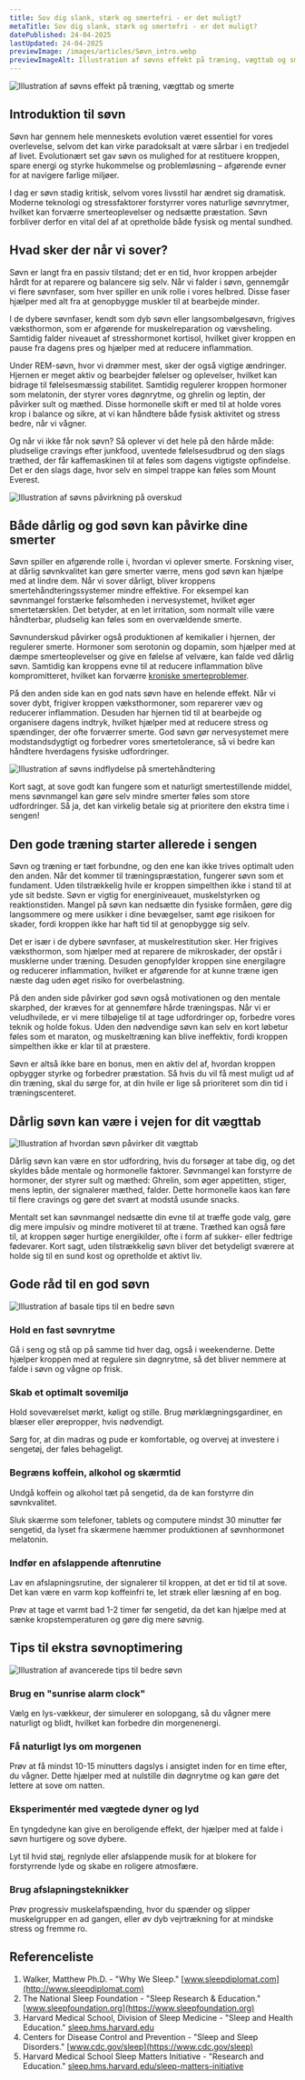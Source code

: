 ```yaml
---
title: Sov dig slank, stærk og smertefri - er det muligt?
metaTitle: Sov dig slank, stærk og smertefri - er det muligt?
datePublished: 24-04-2025
lastUpdated: 24-04-2025
previewImage: /images/articles/Søvn_intro.webp
previewImageAlt: Illustration af søvns effekt på træning, vægttab og smerte
---
```


![Illustration af søvns effekt på træning, vægttab og smerte](/images/articles/Søvn_intro.webp)

## Introduktion til søvn

Søvn har gennem hele menneskets evolution været essentiel for vores overlevelse, selvom det kan virke paradoksalt at være sårbar i en tredjedel af livet. Evolutionært set gav søvn os mulighed for at restituere kroppen, spare energi og styrke hukommelse og problemløsning – afgørende evner for at navigere farlige miljøer.

I dag er søvn stadig kritisk, selvom vores livsstil har ændret sig dramatisk. Moderne teknologi og stressfaktorer forstyrrer vores naturlige søvnrytmer, hvilket kan forværre smerteoplevelser og nedsætte præstation. Søvn forbliver derfor en vital del af at opretholde både fysisk og mental sundhed.

## Hvad sker der når vi sover?

Søvn er langt fra en passiv tilstand; det er en tid, hvor kroppen arbejder hårdt for at reparere og balancere sig selv. Når vi falder i søvn, gennemgår vi flere søvnfaser, som hver spiller en unik rolle i vores helbred. Disse faser hjælper med alt fra at genopbygge muskler til at bearbejde minder.

I de dybere søvnfaser, kendt som dyb søvn eller langsombølgesøvn, frigives væksthormon, som er afgørende for muskelreparation og vævsheling. Samtidig falder niveauet af stresshormonet kortisol, hvilket giver kroppen en pause fra dagens pres og hjælper med at reducere inflammation.

Under REM-søvn, hvor vi drømmer mest, sker der også vigtige ændringer. Hjernen er meget aktiv og bearbejder følelser og oplevelser, hvilket kan bidrage til følelsesmæssig stabilitet. Samtidig regulerer kroppen hormoner som melatonin, der styrer vores døgnrytme, og ghrelin og leptin, der påvirker sult og mæthed. Disse hormonelle skift er med til at holde vores krop i balance og sikre, at vi kan håndtere både fysisk aktivitet og stress bedre, når vi vågner.

Og når vi ikke får nok søvn? Så oplever vi det hele på den hårde måde: pludselige cravings efter junkfood, uventede følelsesudbrud og den slags træthed, der får kaffemaskinen til at føles som dagens vigtigste opfindelse. Det er den slags dage, hvor selv en simpel trappe kan føles som Mount Everest.

![Illustration af søvns påvirkning på overskud](/images/articles/Søvn_everest.webp)

## Både dårlig og god søvn kan påvirke dine smerter

Søvn spiller en afgørende rolle i, hvordan vi oplever smerte. Forskning viser, at dårlig søvnkvalitet kan gøre smerter værre, mens god søvn kan hjælpe med at lindre dem. Når vi sover dårligt, bliver kroppens smertehåndteringssystemer mindre effektive. For eksempel kan søvnmangel forstærke følsomheden i nervesystemet, hvilket øger smertetærsklen. Det betyder, at en let irritation, som normalt ville være håndterbar, pludselig kan føles som en overvældende smerte.

Søvnunderskud påvirker også produktionen af kemikalier i hjernen, der regulerer smerte. Hormoner som serotonin og dopamin, som hjælper med at dæmpe smerteoplevelser og give en følelse af velvære, kan falde ved dårlig søvn. Samtidig kan kroppens evne til at reducere inflammation blive kompromitteret, hvilket kan forværre [kroniske smerteproblemer](https://www.fysfinder.dk/ordbog/kroniske-smerter).

På den anden side kan en god nats søvn have en helende effekt. Når vi sover dybt, frigiver kroppen væksthormoner, som reparerer væv og reducerer inflammation. Desuden har hjernen tid til at bearbejde og organisere dagens indtryk, hvilket hjælper med at reducere stress og spændinger, der ofte forværrer smerte. God søvn gør nervesystemet mere modstandsdygtigt og forbedrer vores smertetolerance, så vi bedre kan håndtere hverdagens fysiske udfordringer.

![Illustration af søvns indflydelse på smertehåndtering](/images/articles/Søvn_smertehåndtering.png)

Kort sagt, at sove godt kan fungere som et naturligt smertestillende middel, mens søvnmangel kan gøre selv mindre smerter føles som store udfordringer. Så ja, det kan virkelig betale sig at prioritere den ekstra time i sengen!

## Den gode træning starter allerede i sengen

Søvn og træning er tæt forbundne, og den ene kan ikke trives optimalt uden den anden. Når det kommer til træningspræstation, fungerer søvn som et fundament. Uden tilstrækkelig hvile er kroppen simpelthen ikke i stand til at yde sit bedste. Søvn er vigtig for energiniveauet, muskelstyrken og reaktionstiden. Mangel på søvn kan nedsætte din fysiske formåen, gøre dig langsommere og mere usikker i dine bevægelser, samt øge risikoen for skader, fordi kroppen ikke har haft tid til at genopbygge sig selv.

Det er især i de dybere søvnfaser, at muskelrestitution sker. Her frigives væksthormon, som hjælper med at reparere de mikroskader, der opstår i musklerne under træning. Desuden genopfylder kroppen sine energilagre og reducerer inflammation, hvilket er afgørende for at kunne træne igen næste dag uden øget risiko for overbelastning.

På den anden side påvirker god søvn også motivationen og den mentale skarphed, der kræves for at gennemføre hårde træningspas. Når vi er veludhvilede, er vi mere tilbøjelige til at tage udfordringer op, forbedre vores teknik og holde fokus. Uden den nødvendige søvn kan selv en kort løbetur føles som et maraton, og muskeltræning kan blive ineffektiv, fordi kroppen simpelthen ikke er klar til at præstere.

Søvn er altså ikke bare en bonus, men en aktiv del af, hvordan kroppen opbygger styrke og forbedrer præstation. Så hvis du vil få mest muligt ud af din træning, skal du sørge for, at din hvile er lige så prioriteret som din tid i træningscenteret.

## Dårlig søvn kan være i vejen for dit vægttab

![Illustration af hvordan søvn påvirker dit vægttab](/images/articles/Søvn_vægttab.webp)

Dårlig søvn kan være en stor udfordring, hvis du forsøger at tabe dig, og det skyldes både mentale og hormonelle faktorer. Søvnmangel kan forstyrre de hormoner, der styrer sult og mæthed: Ghrelin, som øger appetitten, stiger, mens leptin, der signalerer mæthed, falder. Dette hormonelle kaos kan føre til flere cravings og gøre det svært at modstå usunde snacks.

Mentalt set kan søvnmangel nedsætte din evne til at træffe gode valg, gøre dig mere impulsiv og mindre motiveret til at træne. Træthed kan også føre til, at kroppen søger hurtige energikilder, ofte i form af sukker- eller fedtrige fødevarer. Kort sagt, uden tilstrækkelig søvn bliver det betydeligt sværere at holde sig til en sund kost og opretholde et aktivt liv.

## Gode råd til en god søvn

![Illustration af basale tips til en bedre søvn](/images/articles/Søvn_tips_basic.png)

### Hold en fast søvnrytme

Gå i seng og stå op på samme tid hver dag, også i weekenderne. Dette hjælper kroppen med at regulere sin døgnrytme, så det bliver nemmere at falde i søvn og vågne op frisk.

### Skab et optimalt sovemiljø

Hold soveværelset mørkt, køligt og stille. Brug mørklægningsgardiner, en blæser eller ørepropper, hvis nødvendigt.

Sørg for, at din madras og pude er komfortable, og overvej at investere i sengetøj, der føles behageligt.

### Begræns koffein, alkohol og skærmtid

Undgå koffein og alkohol tæt på sengetid, da de kan forstyrre din søvnkvalitet.

Sluk skærme som telefoner, tablets og computere mindst 30 minutter før sengetid, da lyset fra skærmene hæmmer produktionen af søvnhormonet melatonin.

### Indfør en afslappende aftenrutine

Lav en afslapningsrutine, der signalerer til kroppen, at det er tid til at sove. Det kan være en varm kop koffeinfri te, let stræk eller læsning af en bog.

Prøv at tage et varmt bad 1-2 timer før sengetid, da det kan hjælpe med at sænke kropstemperaturen og gøre dig mere søvnig.

## Tips til ekstra søvnoptimering

![Illustration af avancerede tips til bedre søvn](/images/articles/Søvn_tips_avanceret.png)

### Brug en "sunrise alarm clock"

Vælg en lys-vækkeur, der simulerer en solopgang, så du vågner mere naturligt og blidt, hvilket kan forbedre din morgenenergi.

### Få naturligt lys om morgenen

Prøv at få mindst 10-15 minutters dagslys i ansigtet inden for en time efter, du vågner. Dette hjælper med at nulstille din døgnrytme og kan gøre det lettere at sove om natten.

### Eksperimentér med vægtede dyner og lyd

En tyngdedyne kan give en beroligende effekt, der hjælper med at falde i søvn hurtigere og sove dybere.

Lyt til hvid støj, regnlyde eller afslappende musik for at blokere for forstyrrende lyde og skabe en roligere atmosfære.

### Brug afslapningsteknikker

Prøv progressiv muskelafspænding, hvor du spænder og slipper muskelgrupper en ad gangen, eller øv dyb vejrtrækning for at mindske stress og fremme ro.

## Referenceliste

1. Walker, Matthew Ph.D. - "Why We Sleep." [www.sleepdiplomat.com](http://www.sleepdiplomat.com)
2. The National Sleep Foundation - "Sleep Research & Education." [www.sleepfoundation.org](https://www.sleepfoundation.org)
3. Harvard Medical School, Division of Sleep Medicine - "Sleep and Health Education." [sleep.hms.harvard.edu](https://sleep.hms.harvard.edu)
4. Centers for Disease Control and Prevention - "Sleep and Sleep Disorders." [www.cdc.gov/sleep](https://www.cdc.gov/sleep)
5. Harvard Medical School Sleep Matters Initiative - "Research and Education." [sleep.hms.harvard.edu/sleep-matters-initiative](https://sleep.hms.harvard.edu/sleep-matters-initiative)
